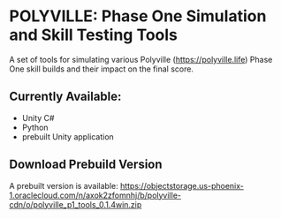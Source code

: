 # POLYVILLE: Phase One Simulation and Skill Testing Tools

A set of tools for simulating various Polyville (https://polyville.life) Phase One skill builds and their impact on the final score. 

## Currently Available:
- Unity C#
- Python
- prebuilt Unity application

## Download Prebuild Version
A prebuilt version is available: https://objectstorage.us-phoenix-1.oraclecloud.com/n/axok2zfomnhj/b/polyville-cdn/o/polyville_p1_tools_0.1.4win.zip